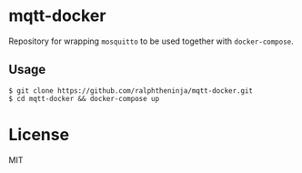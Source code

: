 # mqtt-docker

Repository for wrapping `mosquitto` to be used together with `docker-compose`.

## Usage

```
$ git clone https://github.com/ralphtheninja/mqtt-docker.git
$ cd mqtt-docker && docker-compose up
```
# License
MIT

